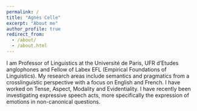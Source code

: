 ```yaml
---
permalink: /
title: "Agnès Celle"
excerpt: "About me"
author_profile: true
redirect_from: 
  - /about/
  - /about.html
---
```


I am Professor of Linguistics at the Université de Paris, UFR d’Etudes anglophones and Fellow of Labex EFL (Empirical Foundations of Linguistics). My research areas include semantics and pragmatics from a crosslinguistic perspective with a focus on English and French. I have worked on Tense, Aspect, Modality and Evidentiality. I have recently been investigating expressive speech acts, more specifically the expression of emotions in non-canonical questions.